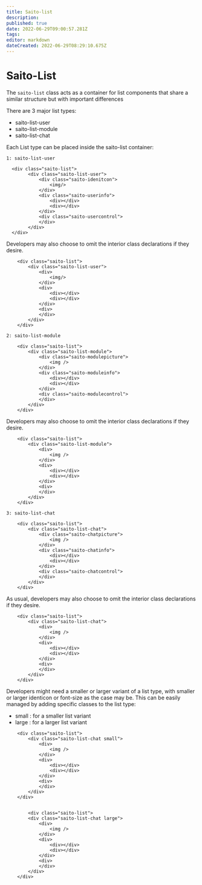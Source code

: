 ```yaml
---
title: Saito-list
description: 
published: true
date: 2022-06-29T09:00:57.281Z
tags: 
editor: markdown
dateCreated: 2022-06-29T08:29:10.675Z
---
```


# Saito-List

The ```saito-list``` class acts as a container for list components that share a similar structure but with important differences

There are 3 major list types:
- saito-list-user
- saito-list-module
- saito-list-chat



Each List type can be placed inside the saito-list container:

```1: saito-list-user```
```
  <div class="saito-list">
        <div class="saito-list-user">
            <div class="saito-idenitcon">
                <img/>
            </div>
            <div class="saito-userinfo">
                <div></div>
                <div></div>
            </div>
            <div class="saito-usercontrol">
            </div>
        </div>
  </div>
````

Developers may also choose to omit the interior class declarations if they desire.
````
    <div class="saito-list">
        <div class="saito-list-user">
            <div>
                <img/>
            </div>
            <div>
                <div></div>
                <div></div>
            </div>
            <div>
            </div>
        </div>
    </div>
````



```2: saito-list-module```
```
    <div class="saito-list">
        <div class="saito-list-module">
            <div class="saito-modulepicture">
                <img />
            </div>
            <div class="saito-moduleinfo">
                <div></div>
                <div></div>
            </div>
            <div class="saito-modulecontrol">
            </div>
        </div>
    </div>
````
Developers may also choose to omit the interior class declarations if they desire.

```
    <div class="saito-list">
        <div class="saito-list-module">
            <div>
                <img />
            </div>
            <div>
                <div></div>
                <div></div>
            </div>
            <div>
            </div>
        </div>
    </div>
````





```3: saito-list-chat```
````
    <div class="saito-list">
        <div class="saito-list-chat">
            <div class="saito-chatpicture">
                <img />
            </div>
            <div class="saito-chatinfo">
                <div></div>
                <div></div>
            </div>
            <div class="saito-chatcontrol">
            </div>
        </div>
    </div>
````

As usual, developers may also choose to omit the interior class declarations if they desire.
````
    <div class="saito-list">
        <div class="saito-list-chat">
            <div>
                <img />
            </div>
            <div>
                <div></div>
                <div></div>
            </div>
            <div>
            </div>
        </div>
    </div>
````




Developers might need a smaller or larger variant of a list type, with smaller or larger identicon or font-size as the case may be. This can be easily managed by adding specific classes to the list type:
 
- small  : for a smaller list variant
- large  : for a larger list variant



``````
    <div class="saito-list">
        <div class="saito-list-chat small">
            <div>
                <img />
            </div>
            <div>
                <div></div>
                <div></div>
            </div>
            <div>
            </div>
        </div>
    </div>
    
    
        <div class="saito-list">
        <div class="saito-list-chat large">
            <div>
                <img />
            </div>
            <div>
                <div></div>
                <div></div>
            </div>
            <div>
            </div>
        </div>
    </div>
    
    
    
    
    
``````
